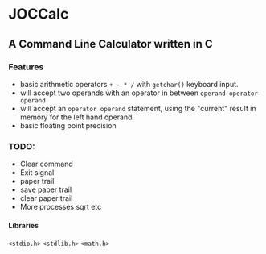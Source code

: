#  JOCCalc

## A Command Line Calculator written in C

### Features

* basic arithmetic operators `+ - * /` with `getchar()` keyboard input.
* will accept two operands with an operator in between `operand operator operand`
* will accept an `operator operand` statement, using the "current" result in memory for the left hand operand.
* basic floating point precision

### TODO:

* Clear command
* Exit signal 
* paper trail
* save paper trail
* clear paper trail
* More processes sqrt etc

#### Libraries
`<stdio.h>`  `<stdlib.h>` `<math.h>`
